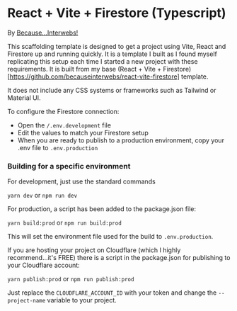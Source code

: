 # React + Vite + Firestore (Typescript)

By [Because...Interwebs!](https://becauseinterwebs.com)

This scaffolding template is designed to get a project using Vite, React and Firestore up and running quickly. 
It is a template I built as I found myself replicating this setup each time I started a new project with these requirements. It is built from my base (React + Vite + Firestore)[https://github.com/becauseinterwebs/react-vite-firestore] template.

It does not include any CSS systems or frameworks such as Tailwind or Material UI.

To configure the Firestore connection:

- Open the ```/.env.development``` file
- Edit the values to match your Firestore setup
- When you are ready to publish to a production environment, copy your .env file to ```.env.production```

### Building for a specific environment

For development, just use the standard commands

```yarn dev``` or ```npm run dev```

For production, a script has been added to the package.json file:

```yarn build:prod``` or ```npm run build:prod```

This will set the environment file used for the build to ```.env.production```.

If you are hosting your project on Cloudflare (which I highly recommend...it's FREE) there is a script in the package.json for publishing to your Cloudflare account:

```yarn publish:prod``` or ```npm run publish:prod```

Just replace the ```CLOUDFLARE_ACCOUNT_ID``` with your token and change the ```--project-name``` variable to your project.

